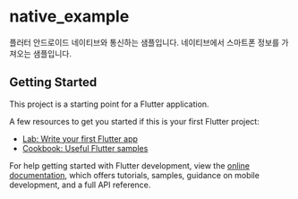 # native_example

플러터 안드로이드 네이티브와 통신하는 샘플입니다. 네이티브에서 스마트폰 정보를 가져오는 샘플입니다.

## Getting Started

This project is a starting point for a Flutter application.

A few resources to get you started if this is your first Flutter project:

- [Lab: Write your first Flutter app](https://docs.flutter.dev/get-started/codelab)
- [Cookbook: Useful Flutter samples](https://docs.flutter.dev/cookbook)

For help getting started with Flutter development, view the
[online documentation](https://docs.flutter.dev/), which offers tutorials,
samples, guidance on mobile development, and a full API reference.
